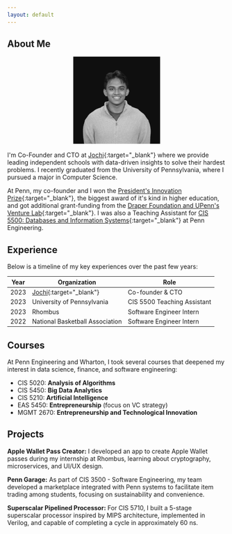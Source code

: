 ```yaml
---
layout: default
---
```


## About Me

<div style="text-align:center;">
    <img src="rahulbw.jpeg" alt="Profile Picture" style="width:200px; height:auto;">
</div>

I'm Co-Founder and CTO at [Jochi](www.jochi.com){:target="_blank"} where we provide leading independent schools with data-driven insights to solve their hardest problems. I recently graduated from the University of Pennsylvania, where I pursued a major in Computer Science.

At Penn, my co-founder and I won the [President's Innovation Prize](https://penntoday.upenn.edu/news/presidents-innovation-prize-making-life-easier-students-learning-differences-jochi){:target="_blank"}, the biggest award of it's kind in higher education, and got additional grant-funding from the [Draper Foundation and UPenn's Venture Lab](https://venturelab.upenn.edu/news/jochi-venture-labs-2024-startup-challenge-winner-takes-home-the-presidents-innovation-prize){:target="_blank"}. I was also a Teaching Assistant for [CIS 5500: Databases and Information Systems](https://online.seas.upenn.edu/courses/cis-550-database-information-systems/){:target="_blank"} at Penn Engineering.
 

## Experience

Below is a timeline of my key experiences over the past few years:

| Year | Organization                      | Role                           |
|------|-----------------------------------|--------------------------------|
| 2023 | [Jochi](www.jochi.com){:target="_blank"}                             | Co-founder & CTO          |
| 2023 | University of Pennsylvania        | CIS 5500 Teaching Assistant    |
| 2023 | Rhombus                           | Software Engineer Intern       |
| 2022 | National Basketball Association   | Software Engineer Intern       |

## Courses

At Penn Engineering and Wharton, I took several courses that deepened my interest in data science, finance, and software engineering:

- CIS 5020: **Analysis of Algorithms**
- CIS 5450: **Big Data Analytics**
- CIS 5210: **Artificial Intelligence**
- EAS 5450: **Entrepreneurship** (focus on VC strategy)
- MGMT 2670: **Entrepreneurship and Technological Innovation**

## Projects

**Apple Wallet Pass Creator:** I developed an app to create Apple Wallet passes during my internship at Rhombus, learning about cryptography, microservices, and UI/UX design.

**Penn Garage:** As part of CIS 3500 - Software Engineering, my team developed a marketplace integrated with Penn systems to facilitate item trading among students, focusing on sustainability and convenience.

**Superscalar Pipelined Processor:** For CIS 5710, I built a 5-stage superscalar processor inspired by MIPS architecture, implemented in Verilog, and capable of completing a cycle in approximately 60 ns.


 
